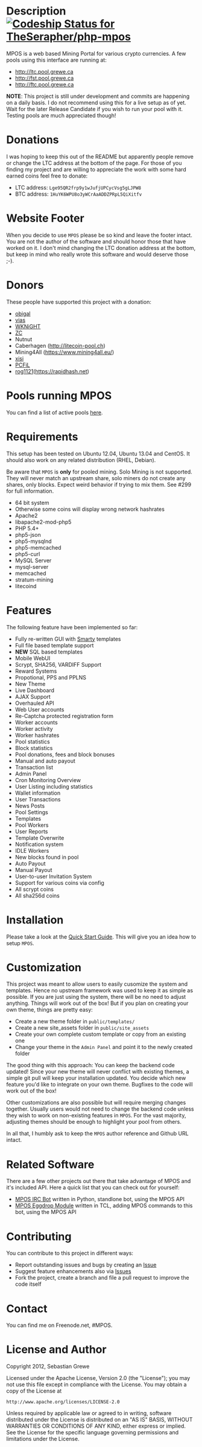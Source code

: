 Description [ ![Codeship Status for TheSerapher/php-mpos](https://www.codeship.io/projects/40fa7600-61a6-0131-3fd3-367b94dc0d60/status?branch=master)](https://www.codeship.io/projects/12276)
===========

MPOS is a web based Mining Portal for various crypto currencies. A few pools using this interface are running at:

* http://ltc.pool.grewe.ca
* http://fst.pool.grewe.ca
* http://ftc.pool.grewe.ca

**NOTE**: This project is still under development and commits are happening on a daily basis.
I do not recommend using this for a live setup as of yet. Wait for the later Release Candidate
if you wish to run your pool with it. Testing pools are much appreciated though!

Donations
=========

I was hoping to keep this out of the README but apparently people remove or change the LTC address
at the bottom of the page. For those of you finding my project and are willing to appreciate the work
with some hard earned coins feel free to donate:

* LTC address: `Lge95QR2frp9y1wJufjUPCycVsg5gLJPW8`
* BTC address: `1HuYK6WPU8o3yWCrAaADDZPRpL5QiXitfv`

Website Footer
==============

When you decide to use `MPOS` please be so kind and leave the footer intact. You are not the author of the software and should honor those that have worked on it. I don't mind changing the LTC donation address at the bottom, but keep in mind who really wrote this software and would deserve those ;-).

Donors
======

These people have supported this project with a donation:

* [obigal](https://github.com/obigal)
* [vias](https://github.com/vias79)
* [WKNiGHT](https://github.com/WKNiGHT-)
* [ZC](https://github.com/zccopwrx)
* Nutnut
* Caberhagen (http://litecoin-pool.ch)
* Mining4All (https://www.mining4all.eu/)
* [xisi](https://github.com/xisi)
* [PCFiL](https://github.com/PCFiL)
* [rog1121](https://github.com/rog1121)(https://rapidhash.net)

Pools running MPOS
==================

You can find a list of active pools [here](https://github.com/TheSerapher/php-mpos/wiki/Pools).

Requirements
============

This setup has been tested on Ubuntu 12.04, Ubuntu 13.04 and CentOS.
It should also work on any related distribution (RHEL, Debian).

Be aware that `MPOS` is **only** for pooled mining. Solo Mining is not
supported. They will never match an upstream share, solo miners do not create
any shares, only blocks. Expect weird behavior if trying to mix them. See #299
for full information.

* 64 bit system
 * Otherwise some coins will display wrong network hashrates
* Apache2
 * libapache2-mod-php5
* PHP 5.4+
 * php5-json
 * php5-mysqlnd
 * php5-memcached
 * php5-curl
* MySQL Server
 * mysql-server
* memcached
* stratum-mining
* litecoind

Features
========

The following feature have been implemented so far:

* Fully re-written GUI with [Smarty][2] templates
 * Full file based template support
 * **NEW** SQL based templates
* Mobile WebUI
* Scrypt, SHA256, VARDIFF Support
* Reward Systems
 * Propotional, PPS and PPLNS
* New Theme
 * Live Dashboard
 * AJAX Support
 * Overhauled API
* Web User accounts
 * Re-Captcha protected registration form
* Worker accounts
 * Worker activity
 * Worker hashrates
* Pool statistics
* Block statistics
* Pool donations, fees and block bonuses
* Manual and auto payout
* Transaction list
* Admin Panel
 * Cron Monitoring Overview
 * User Listing including statistics
 * Wallet information
 * User Transactions
 * News Posts
 * Pool Settings
 * Templates
 * Pool Workers
 * User Reports
 * Template Overwrite
* Notification system
 * IDLE Workers
 * New blocks found in pool
 * Auto Payout
 * Manual Payout
* User-to-user Invitation System
* Support for various coins via config
 * All scrypt coins
 * All sha256d coins

Installation
============

Please take a look at the [Quick Start Guide](https://github.com/TheSerapher/php-mpos/wiki/Quick-Start-Guide). This will give you an idea how to setup `MPOS`.

Customization
=============

This project was meant to allow users to easily cusomize the system and templates. Hence no upstream framework was used to keep it as simple as possible.
If you are just using the system, there will be no need to adjust anything. Things will work out of the box! But if you plan on creating
your own theme, things are pretty easy:

* Create a new theme folder in `public/templates/`
* Create a new site_assets folder in `public/site_assets`
* Create your own complete custom template or copy from an existing one
* Change your theme in the `Admin Panel` and point it to the newly created folder

The good thing with this approach: You can keep the backend code updated! Since your new theme will never conflict with existing themes, a simple git pull will
keep your installation updated. You decide which new feature you'd like to integrate on your own theme. Bugfixes to the code will work out of the box!

Other customizations are also possible but will require merging changes together. Usually users would not need to change the backend code unless they wish to work
on non-existing features in `MPOS`. For the vast majority, adjusting themes should be enough to highlight your pool from others.

In all that, I humbly ask to keep the `MPOS` author reference and Github URL intact.

Related Software
================

There are a few other projects out there that take advantage of MPOS and it's included API. Here a quick list that you can check out for yourself:

* [MPOS IRC Bot](https://github.com/WKNiGHT-/mpos-bot) written in Python, standlone bot, using the MPOS API
* [MPOS Eggdrop Module](https://github.com/iAmShorty/mpos-eggdrop-tcl) written in TCL, adding MPOS commands to this bot, using the MPOS API

Contributing
============

You can contribute to this project in different ways:

* Report outstanding issues and bugs by creating an [Issue][1]
* Suggest feature enhancements also via [Issues][1]
* Fork the project, create a branch and file a pull request to improve the code itself

Contact
=======

You can find me on Freenode.net, #MPOS.

License and Author
==================

Copyright 2012, Sebastian Grewe

Licensed under the Apache License, Version 2.0 (the "License");
you may not use this file except in compliance with the License.
You may obtain a copy of the License at

    http://www.apache.org/licenses/LICENSE-2.0

Unless required by applicable law or agreed to in writing, software
distributed under the License is distributed on an "AS IS" BASIS,
WITHOUT WARRANTIES OR CONDITIONS OF ANY KIND, either express or implied.
See the License for the specific language governing permissions and
limitations under the License.


  [1]: https://github.com/TheSerapher/php-mpos/issues "Issue"
  [2]: http://www.smarty.net/docs/en/ "Smarty"
